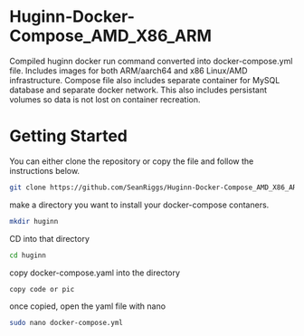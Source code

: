 # Huginn-Docker-Compose_AMD_X86_ARM
Compiled huginn docker run command converted into docker-compose.yml file. Includes images for both ARM/aarch64 and x86 Linux/AMD infrastructure. Compose file also includes separate container for MySQL database and separate docker network. This also includes persistant volumes so data is not lost on container recreation.

# Getting Started

You can either clone the repository or copy the file and follow the instructions below.

```bash
git clone https://github.com/SeanRiggs/Huginn-Docker-Compose_AMD_X86_ARM.git
```

make a directory you want to install your docker-compose contaners.

```bash
mkdir huginn
```

CD into that directory

```bash
cd huginn
```

copy docker-compose.yaml into the directory

```bash
copy code or pic
```

once copied, open the yaml file with nano

```bash
sudo nano docker-compose.yml
```
